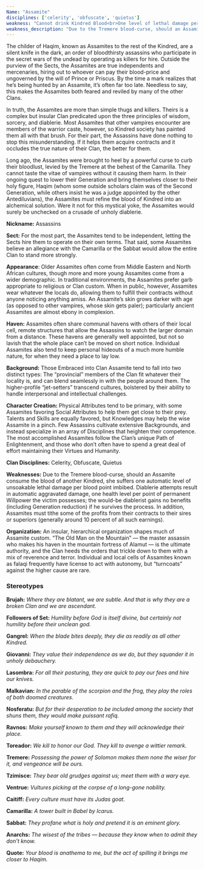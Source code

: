 ```yaml
---
Name: "Assamite"
disciplines: ['celerity', 'obfuscate', 'quietus']
weakness: "Cannot drink Kindred Blood<br>One level of lethal damage per blood point imbibed"
weakness_description: "Due to the Tremere blood-curse, should an Assamite consume the blood of another Kindred, she suffers one automatic level of unsoakable lethal damage per blood point imbibed. Diablerie attempts result in automatic aggravated damage, one health level per point of permanent Willpower the victim possesses; the would-be diablerist gains no benefits (including Generation reduction) if he survives the process. In addition, Assamites must tithe some of the profits from their contracts to their sires or superiors (generally around 10 percent of all such earnings)."
---
```


<p>The childer of Haqim, known as Assamites to the rest of the Kindred, are a silent knife in the dark, an order of bloodthirsty assassins who participate in the secret wars of the undead by operating as killers for hire. Outside the purview of the Sects, the Assamites are true independents and mercenaries, hiring out to whoever can pay their blood-price and ungoverned by the will of Prince or Priscus. By the time a mark realizes that he’s being hunted by an Assamite, it’s often far too late. Needless to say, this makes the Assamites both feared and reviled by many of the other Clans.</p><p>In truth, the Assamites are more than simple thugs and killers. Theirs is a complex but insular Clan predicated upon the three principles of wisdom, sorcery, and diablerie. Most Assamites that other vampires encounter are members of the warrior caste, however, so Kindred society has painted them all with that brush. For their part, the Assassins have done nothing to stop this misunderstanding. If it helps them acquire contracts and it occludes the true nature of their Clan, the better for them.</p><p>Long ago, the Assamites were brought to heel by a powerful curse to curb their bloodlust, levied by the Tremere at the behest of the Camarilla. They cannot taste the vitae of vampires without it causing them harm. In their ongoing quest to lower their Generation and bring themselves closer to their holy figure, Haqim (whom some outside scholars claim was of the Second Generation, while others insist he was a judge appointed by the other Antediluvians), the Assamites must refine the blood of Kindred into an alchemical solution. Were it not for this mystical yoke, the Assamites would surely be unchecked on a crusade of unholy diablerie.<p><p><b>Nickname:</b> Assassins</p><p><b>Sect:</b> For the most part, the Assamites tend to be independent, letting the Sects hire them to operate on their own terms. That said, some Assamites believe an allegiance with the Camarilla or the Sabbat would allow the entire Clan to stand more strongly.</p><p><b>Appearance</b>: Older Assamites often come from Middle Eastern and North African cultures, though more and more young Assamites come from a wider demographic. In traditional environments, the Assamites prefer garb appropriate to religious or Clan custom. When in public, however, Assamites wear whatever the locals do, allowing them to fulfill their contracts without anyone noticing anything amiss. An Assamite’s skin grows darker with age (as opposed to other vampires, whose skin gets paler); particularly ancient Assamites are almost ebony in complexion.</p><p><b>Haven:</b> Assamites often share communal havens with others of their local cell, remote structures that allow the Assassins to watch the larger domain from a distance. These havens are generally well appointed, but not so lavish that the whole place can’t be moved on short notice. Individual Assamites also tend to keep personal hideouts of a much more humble nature, for when they need a place to lay low.</p><p><b>Background:</b> Those Embraced into Clan Assamite tend to fall into two distinct types: The “provincial” members of the Clan fit whatever their locality is, and can blend seamlessly in with the people around them. The higher-profile “jet-setters” transcend cultures, bolstered by their ability to handle interpersonal and intellectual challenges.</p><p><b>Character Creation:</b> Physical Attributes tend to be primary, with some Assamites favoring Social Attributes to help them get close to their prey. Talents and Skills are equally favored, but Knowledges may help the wise Assamite in a pinch. Few Assassins cultivate extensive Backgrounds, and instead specialize in an array of Disciplines that heighten their competence. The most accomplished Assamites follow the Clan’s unique Path of Enlightenment, and those who don’t often have to spend a great deal of effort maintaining their Virtues and Humanity.</p><p><b>Clan Disciplines:</b> Celerity, Obfuscate, Quietus</p><p><b>Weaknesses:</b> Due to the Tremere blood-curse, should an Assamite consume the blood of another Kindred, she suffers one automatic level of unsoakable lethal damage per blood point imbibed. Diablerie attempts result in automatic aggravated damage, one health level per point of permanent Willpower the victim possesses; the would-be diablerist gains no benefits (including Generation reduction) if he survives the process. In addition, Assamites must tithe some of the profits from their contracts to their sires or superiors (generally around 10 percent of all such earnings).</p><p><b>Organization:</b> An insular, hierarchical organization shapes much of Assamite custom. “The Old Man on the Mountain” — the master assassin who makes his haven in the mountain fortress of Alamut — is the ultimate authority, and the Clan heeds the orders that trickle down to them with a mix of reverence and terror. Individual and local cells of Assamites known as falaqi frequently have license to act with autonomy, but “turncoats” against the higher cause are rare.</p><div class=ttlStereo><h3>Stereotypes</h3><p><b>Brujah:</b> <i>Where they are blatant, we are subtle. And that is why they are a broken Clan and we are ascendant.</i></p><p><b>Followers of Set:</b> <i>Humility before God is itself divine, but certainly not humility before their unclean god.</i></p><p><b>Gangrel:</b> <i>When the blade bites deeply, they die as readily as all other Kindred.</i></p><p><b>Giovanni:</b> <i>They value their independence as we do, but they squander it in unholy debauchery.</i></p><p><b>Lasombra:</b> <i>For all their posturing, they are quick to pay our fees and hire our knives.</i></p><p><b>Malkavian:</b> <i>In the parable of the scorpion and the frog, they play the roles of both doomed creatures.</i></p><p><b>Nosferatu:</b> <i>But for their desperation to be included among the society that shuns them, they would make puissant rafiq.</i></p><p><b>Ravnos:</b> <i>Make yourself known to them and they will acknowledge their place.</i></p><p><b>Toreador:</b> <i>We kill to honor our God. They kill to avenge a wittier remark.</i></p><p><b>Tremere:</b> <i>Possessing the power of Solomon makes them none the wiser for it, and vengeance will be ours.</i></p><p><b>Tzimisce:</b> <i>They bear old grudges against us; meet them with a wary eye.</i></p><p><b>Ventrue:</b> <i>Vultures picking at the corpse of a long-gone nobility.</i></p><p><b>Caitiff:</b> <i>Every culture must have its Judas goat.</i></p><p><b>Camarilla:</b> <i>A tower built in Babel by Icarus.</i></p><p><b>Sabbat:</b> <i>They profane what is holy and pretend it is an eminent glory.</i></p><p><b>Anarchs:</b> <i>The wisest of the tribes — because they know when to admit they don’t know.</i></p></div><p class=ttlQuote><b>Quote:</b> <i>Your blood is anathema to me, but the act of spilling it brings me closer to Haqim.</i></p>